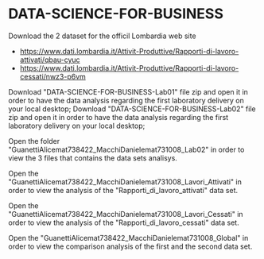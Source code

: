 # DATA-SCIENCE-FOR-BUSINESS

Download the 2 dataset for the officil Lombardia web site
  - https://www.dati.lombardia.it/Attivit-Produttive/Rapporti-di-lavoro-attivati/qbau-cyuc 
  - https://www.dati.lombardia.it/Attivit-Produttive/Rapporti-di-lavoro-cessati/nwz3-p6vm

Download "DATA-SCIENCE-FOR-BUSINESS-Lab01" file zip and open it in order to have the data analysis regarding the first laboratory delivery on your local desktop;
Download "DATA-SCIENCE-FOR-BUSINESS-Lab02" file zip and open it in order to have the data analysis regarding the first laboratory delivery on your local desktop;

Open the folder "GuanettiAlicemat738422_MacchiDanielemat731008_Lab02" in order to view the 3 files that contains the data sets analisys.

Open the "GuanettiAlicemat738422_MacchiDanielemat731008_Lavori_Attivati" in order to view the analysis of the "Rapporti_di_lavoro_attivati" data set.

Open the "GuanettiAlicemat738422_MacchiDanielemat731008_Lavori_Cessati" in order to view the analysis of the "Rapporti_di_lavoro_cessati" data set.

Open the "GuanettiAlicemat738422_MacchiDanielemat731008_Global" in order to view the comparison analysis of the first and the second data set.



